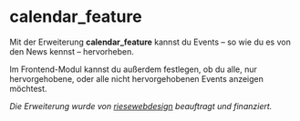 # calendar_feature
Mit der Erweiterung **calendar_feature** kannst du Events – so wie du es von den News kennst – hervorheben.

Im Frontend-Modul kannst du außerdem festlegen, ob du alle, nur hervorgehobene, oder alle nicht hervorgehobenen Events anzeigen möchtest.

*Die Erweiterung wurde von [riesewebdesign](http://www.riese-webdesign.at/) beauftragt und finanziert.*

